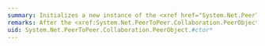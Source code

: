 ```yaml
---
summary: Initializes a new instance of the <xref href="System.Net.PeerToPeer.Collaboration.PeerObject"></xref> class.
remarks: After the <xref:System.Net.PeerToPeer.Collaboration.PeerObject> instance is constructed, the <xref:System.Net.PeerToPeer.Collaboration.PeerCollaboration.SetObject%2A> method must be called to publish the object with the Peer Collaboration infrastructure.
uid: System.Net.PeerToPeer.Collaboration.PeerObject.#ctor*
---
```

